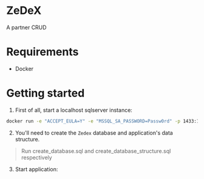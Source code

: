 # ZeDeX
A partner CRUD

# Requirements
- Docker

# Getting started

1. First of all, start a localhost sqlserver instance:
```sh
docker run -e "ACCEPT_EULA=Y" -e "MSSQL_SA_PASSWORD=Passw0rd" -p 1433:1433 --name sqlserver -d microsoft/mssql-server-linux
```
2. You'll need to create the `Zedex` database and application's data structure.
> Run create_database.sql and create_database_structure.sql respectively

3. Start application:
```sh

```

